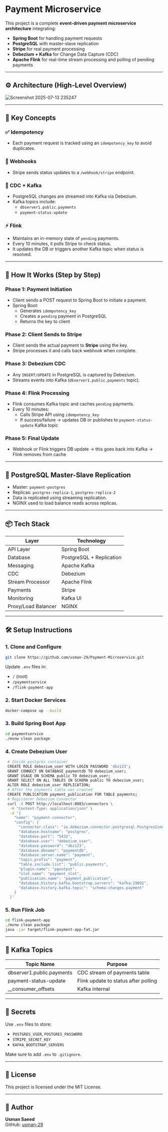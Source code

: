 # Payment Microservice

This project is a complete **event-driven payment microservice architecture** integrating:

- **Spring Boot** for handling payment requests
- **PostgreSQL** with master-slave replication
- **Stripe** for real payment processing
- **Debezium + Kafka** for Change Data Capture (CDC)
- **Apache Flink** for real-time stream processing and polling of pending payments

---

## ⚙️ Architecture (High-Level Overview)

![Screenshot 2025-07-13 235247](https://github.com/user-attachments/assets/40ceca14-20bc-4af3-8bae-361ce6d1f130)

---

## 🧠 Key Concepts

### ✅ Idempotency
- Each payment request is tracked using an `idempotency_key` to avoid duplicates.

### 🔁 Webhooks
- Stripe sends status updates to a `/webhook/stripe` endpoint.

### 🔄 CDC + Kafka
- PostgreSQL changes are streamed into Kafka via Debezium.
- Kafka topics include:
  - `dbserver1.public.payments`
  - `payment-status-update`

### ⚡ Flink
- Maintains an in-memory state of `pending` payments.
- Every 10 minutes, it polls Stripe to check status.
- It updates the DB or triggers another Kafka topic when status is resolved.

---

## 🧪 How It Works (Step by Step)

### Phase 1: Payment Initiation
- Client sends a POST request to Spring Boot to initiate a payment.
- Spring Boot:
  - Generates `idempotency_key`
  - Creates a `pending` payment in PostgreSQL
  - Returns the key to client

### Phase 2: Client Sends to Stripe
- Client sends the actual payment to **Stripe** using the key.
- Stripe processes it and calls back webhook when complete.

### Phase 3: Debezium CDC
- Any `INSERT/UPDATE` in PostgreSQL is captured by Debezium.
- Streams events into Kafka (`dbserver1.public.payments` topic).

### Phase 4: Flink Processing
- Flink consumes Kafka topic and caches `pending` payments.
- Every 10 minutes:
  - Calls Stripe API using `idempotency_key`
  - If success/failure → updates DB or publishes to `payment-status-update` Kafka topic

### Phase 5: Final Update
- Webhook or Flink triggers DB update → this goes back into Kafka → Flink removes from cache

---

## 🐘 PostgreSQL Master-Slave Replication

- Master: `payment-postgres`
- Replicas: `postgres-replica-1`, `postgres-replica-2`
- Data is replicated using streaming replication.
- NGINX used to load balance reads across replicas.

---

## 📦 Tech Stack

| Layer            | Technology                |
|------------------|---------------------------|
| API Layer        | Spring Boot               |
| Database         | PostgreSQL + Replication  |
| Messaging        | Apache Kafka              |
| CDC              | Debezium                  |
| Stream Processor | Apache Flink              |
| Payments         | Stripe                    |
| Monitoring       | Kafka UI                  |
| Proxy/Load Balancer | NGINX                  |

---

## 🛠️ Setup Instructions

### 1. Clone and Configure

```bash
git clone https://github.com/usman-29/Payment-Microservice.git
```

Update `.env` files in:
- `/` (root)
- `/paymentservice`
- `/flink-payment-app`

### 2. Start Docker Services

```bash
docker-compose up --build
```

### 3. Build Spring Boot App

```bash
cd paymentservice
./mvnw clean package
```

### 4. Create Debezium User 

```bash
 # Inside postgres container
 CREATE ROLE debezium_user WITH LOGIN PASSWORD 'dbz123';
 GRANT CONNECT ON DATABASE paymentdb TO debezium_user;
 GRANT USAGE ON SCHEMA public TO debezium_user;
 GRANT SELECT ON ALL TABLES IN SCHEMA public TO debezium_user;
 ALTER ROLE debezium_user REPLICATION;
 # After the payments table was created
 CREATE PUBLICATION payment_publication FOR TABLE payments;
 # Registerer Debezium Connector
 curl -X POST http://localhost:8083/connectors \
  -H "Content-Type: application/json" \
  -d '{
    "name": "payment-connector",
    "config": {
      "connector.class": "io.debezium.connector.postgresql.PostgresConnector",
      "database.hostname": "postgres",
      "database.port": "5432",
      "database.user": "debezium_user",
      "database.password": "dbz123",
      "database.dbname": "paymentdb",
      "database.server.name": "payment",
      "topic.prefix": "payment",
      "table.include.list": "public.payments",
      "plugin.name": "pgoutput",
      "slot.name": "payment_slot",
      "publication.name": "payment_publication",
      "database.history.kafka.bootstrap.servers": "kafka:29092",
      "database.history.kafka.topic": "schema-changes.payment"
    }
  }'
```

### 5. Run Flink Job

```bash
cd flink-payment-app
./mvnw clean package
java -jar target/flink-payment-app-fat.jar
```

---

## 📌 Kafka Topics

| Topic Name                     | Purpose                              |
|--------------------------------|--------------------------------------|
| dbserver1.public.payments      | CDC stream of payments table         |
| payment-status-update          | Flink update to status after polling |
| __consumer_offsets             | Kafka internal                       |

---

## 🔐 Secrets

Use `.env` files to store:
- `POSTGRES_USER`, `POSTGRES_PASSWORD`
- `STRIPE_SECRET_KEY`
- `KAFKA_BOOTSTRAP_SERVERS`

Make sure to add `.env` to `.gitignore`.

---

## 📄 License

This project is licensed under the MIT License.

---

## 🙋 Author

**Usman Saeed**  
GitHub: [usman-29](https://github.com/usman-29)

